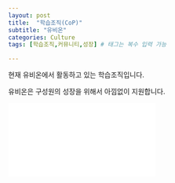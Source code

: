 ```yaml
---
layout: post
title:  "학습조직(CoP)"
subtitle: "유비온"
categories: Culture
tags: [학습조직,커뮤니티,성장] # 태그는 복수 입력 가능

---
```




현재 유비온에서 활동하고 있는 학습조직입니다.

유비온은 구성원의 성장을 위해서 아낌없이 지원합니다. 

<object data="/assets/images/postimg/2022-06-07-cop.pdf" type="application/pdf" width="900px" height="700px">
  <embed src="/assets/images/postimg/2022-06-07-cop.pdf">
     <!-- <p>This browser does not support PDFs. Please download the PDF to view it: <a href="/assets/images/2022-06-07-cop.pdf">Download PDF</a>.</p> -->
  </embed>   
</object>

<p></p>      

